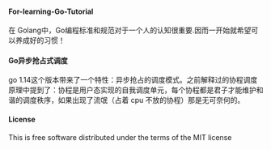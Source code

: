 #### For-learning-Go-Tutorial
在 Golang中，Go编程标准和规范对于一个人的认知很重要.因而一开始就希望可以养成好的习惯！

#### Go异步抢占式调度

go 1.14这个版本带来了一个特性：异步抢占的调度模式。之前解释过的协程调度原理中提到了：协程是用户态实现的自我调度单元，每个协程都是君子才能维护和谐的调度秩序，如果出现了流氓（占着 cpu 不放的协程）那是无可奈何的。



#### License
This is free software distributed under the terms of the MIT license

